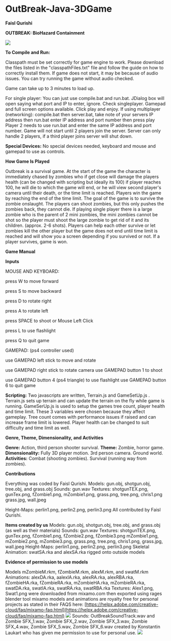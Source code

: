 # OutBreak-Java-3DGame

**Faisl Qurishi**

**OUTBREAK: BioHazard Containment**

![](RackMultipart20210121-4-4mqy1z_html_a125e6f7b3dfb128.png)

**To Compile and Run:**

Classpath must be set correctly for game engine to work. Please download the files listed in the &quot;classpathFiles.txt&quot; file and follow the guide on how to correctly install them.
 If game does not start, it may be because of audio issues. You can try running the game without audio checked.

Game can take up to 3 minutes to load up.

For single player:
 You can just use compile.bat and run.bat.
 JDialog box will open saying what port and IP to enter, ignore.
 Check singleplayer. Gamepad and full screen options available.
 Click play and enjoy.
 If using multiplayer (networking):
 compile.bat then server.bat, take note of your servers IP address then run.bat
 enter IP address and port number then press play
 Player 2 needs to use run.bat and enter the same IP address and port number.
 Game will not start until 2 players join the server.
 Server can only handle 2 players, if a third player joins server will shut down.

**Special Devices:**
 No special devices needed, keyboard and mouse and gamepad to use as controls.

**How Game Is Played**

Outbreak is a survival game. At the start of the game the character is immediately chased by zombies who if get close will damage the players health (can be changed with scripting but ideally its 100)
 if player reaches 100, he will die to which the game will end, or he will view second player&#39;s camera until their death, or the time limit is reached.
 Players win the game by reaching the end of the time limit. The goal of the game is to survive the zombie onslaught. The players can shoot zombies, but this only pushes the zombies back, they cannot die.
 If playing single player there is a large zombie who is the parent of 2 mini zombies, the mini zombies cannot be shot so the player must shoot the large zombie to get rid of it and its children. (approx. 2-6 shots). Players can help each other survive or let zombies kill the other player but the game does not end until time limit is reached and will show you a screen depending if you survived or not. If a player survives, game is won.

**Game Manual**

**Inputs**

MOUSE AND KEYBOARD:

press W to move forward

press S to move backward

press D to rotate right

press A to rotate left

press SPACE to shoot or Mouse Left Click

press L to use flashlight

press Q to quit game

GAMEPAD:
 (ps4 controller used)

use GAMEPAD left stick to move and rotate

use GAMEPAD right stick to rotate camera
 use GAMEPAD button 1 to shoot

use GAMEPAD button 4 (ps4 triangle) to use flashlight
 use GAMEPAD button 6 to quit game

**Scripting:**
Two javascripts are written, Terrain.js and GameSetUp.js .
 Terrain.js sets up terrain and can update the terrain on the fly while game is running.
 GameSerUp.js is used to setup the games tree count, player health and time limit.
 These 3 variables were chosen because they affect gameplay. Tree count comes with performance issues if raised and can increase frame limit is lowered. Player health can be changed to suit difficulty and time limit as well.

**Genre, Theme, Dimensionality, and Activities**

**Genre:** Action, third person shooter survival.
**Theme:** Zombie, horror game.
**Dimensionality:** Fully 3D player motion. 3rd person camera. Ground world.
**Activities:** Combat (shooting zombies). Survival (running way from zombies).

**Contributions**

Everything was coded by Faisl Qurishi.
 Models: gun.obj, shotgun.obj, tree.obj, and grass.obj
 Sounds: gun.wav
 Textures: shotgunTEX.png, gunTex.png, fZombie1.png, mZombie1.png, grass.png, tree.png, chris1.png grass.jpg, wall.jpeg

Height-Maps: perlin1.png, perlin2.png, perlin3.png
 All contributed by Faisl Qurishi.

**Items created by us**
Models: gun.obj, shotgun.obj, tree.obj, and grass.obj (as well as their materials)
 Sounds: gun.wav
 Textures: shotgunTEX.png, gunTex.png, fZombie1.png, fZombie2.png, fZombie3.png mZombie1.png, mZombie2.png, mZombie3.png, grass.png, tree.png, chris1.png, grass.jpg, wall.jpeg
 Height-Maps: perlin1.png, perlin2.png, perlin3.png
 Skeletal Animation: swatSA.rka and alexSA.rka rigged onto outside models

**Evidence of permission to use models**

Models mZombieM.rkm, fZombieM.rkm, alexM.rkm, and swatM.rkm
 Animations: alexDA.rka, aalexIA.rka, alexRA.rka, alexRBA.rka, fZombieHA.rka, fZombieRA.rka, mZombieHA.rka, mZombieRA.rka, swatDA.rka, swatIA.rka, swatRA.rka, swatRBA.rka
 Textures: Alex1.png, Swat1.png
 were downloaded from mixamo.com then exported using rages blender tool
 mixamo models and animations are royalty free for personal projects as stated in their FAQS here: [https://helpx.adobe.com/creative-cloud/faq/mixamo-faq.html](https://helpx.adobe.com/creative-cloud/faq/mixamo-faq.html)
 ![](RackMultipart20210121-4-4mqy1z_html_242b917b117d8c42.png)
 Sounds: OutBreakSoundTrack.wav and Zombie SFX\_1.wav, Zombie SFX\_2.wav, Zombie SFX\_3.wav, Zombie SFX\_4.wav, Zombie SFX\_5.wav, Zombie SFX\_6.wav
 created by Konstantin Laukart who has given me permission to use for personal use.
 ![](RackMultipart20210121-4-4mqy1z_html_d6942799caa25869.png)
